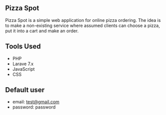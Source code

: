
## Pizza Spot

Pizza Spot is a simple web application for online pizza ordering. The idea is to make a non-existing service where assumed clients can choose a pizza, put it into a cart
and make an order.


## Tools Used

- PHP
- Larave 7.x
- JavaScript
- CSS

## Default user

- email: test@gmail.com
- password: password
